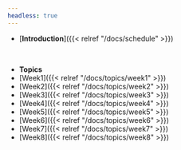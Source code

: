 ```yaml
---
headless: true
---
```


- [**Introduction**]({{< relref "/docs/schedule" >}})
<br />

- **Topics**
- [Week1]({{< relref "/docs/topics/week1" >}})
- [Week2]({{< relref "/docs/topics/week2" >}})
- [Week3]({{< relref "/docs/topics/week3" >}})
- [Week4]({{< relref "/docs/topics/week4" >}})
- [Week5]({{< relref "/docs/topics/week5" >}})
- [Week6]({{< relref "/docs/topics/week6" >}})
- [Week7]({{< relref "/docs/topics/week7" >}})
- [Week8]({{< relref "/docs/topics/week8" >}})
<br />
